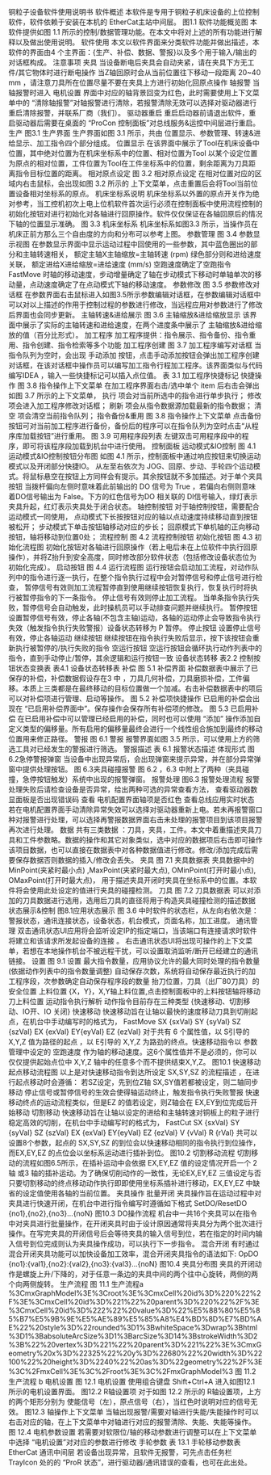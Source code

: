 铜粒子设备软件使用说明书
软件概述
本软件是专用于铜粒子机床设备的上位控制软件，软件依赖于安装在本机的 EtherCat主站中间层。
图1.1 软件功能概览图
本软件提供如图 1.1 所示的控制/数据管理功能。在本文中将对上述的所有功能进行解释以及做出使用说明。
软件使用
本文以软件界面来分类软件功能并做出描述，本软件的界面由4 个主界面：{生产、补偿、数据、警报}以及多个用于输入/输出的对话框构成。
注意事项
夹具
当设备断电后夹具会自动夹紧，请在夹具下方无工件/其它物体时进行断电操作
当Z轴回原时会从当前位置往下移动一段距离 20~40 mm ，请注意刀具所在位置尽量不要在夹具上方进行初始化回原点操作
轴报警
当轴报警时进入 电机设置 界面中对应的轴背景回变为红色，此时需要使用上下文菜单中的 “清除轴报警”对轴报警进行清除，若报警清除无效可以选择对驱动器进行重启清除报警，并联系厂商（我们）。
驱动器重启
重启启动器前请退出软件，重启驱动器后需要在桌面的 “ProCon 控制面板”对总线服务&运控中间层进行重启。
生产
图3.1 生产界面
生产界面如图 3.1 所示，共由 位置显示、参数管理、转速&进给显示、加工指令四个部分组成。
位置显示
在该界面中展示了Tool在机床设备中位置，其中绝对位置为在机床坐标系中的位置、相对位置为Tool 以某个设定位置为原点的相对位置，工件位置为Tool在工件坐标系中的位置，剩余距离为刀具距离指令目标位置的距离。
相对原点设定
图 3.2 相对原点设定
在相对位置对应的区域内右击鼠标，会出现如图 3.2 所示的 上下文菜单，点击重置后会将Tool当前位置设备相对坐标系的原点。
机床坐标系说明
机床坐标系以外置的原点开关作为绝对参考，当工控机初次上电上位机软件首次运行必须在控制面板中使用流程控制的初始化按钮对进行初始化对各轴进行回原操作。软件仅仅保证在各轴回原后的情况下轴的位置显示准确。
图 3.3 机床坐标系
机床坐标系如图3.3 所示，当操作员在机床正前方那么三个自由度的方向和分布可以参考上图。
参数管理
图 3.4 参数显示视图
在参数显示界面中显示运动过程中回使用的一些参数，其中蓝色圈出的部分和主轴转速相关，
额定主轴X主轴缩放=主轴转速 (rpm)
绿色部分则和进给速度关联，
额定进给X进给缩放=进给速度 (mm/s)
空跑速度确定了空跑指令 FastMove 时轴的移动速度，步动增量确定了轴在步动模式下移动时单轴单次的移动量，点动速度确定了在点动模式下轴的移动速度。
参数修改
图 3.5 参数修改对话框
在参数界面右击鼠标进入如图3.5所示参数编辑对话框，在参数编辑对话框中可以对以上描述的作用于控制过程的参数进行修改，当远程应用对参数进行了修改后界面也会同步更新。
主轴转速&进给展示
图 3.6 主轴缩放&进给缩放显示
该界面中展示了实际的主轴转速和进给速度，在两个进度条中展示了 主轴缩放&进给缩放的值（百分比形式）。
加工程序
加工程序提供：指令展示、指令备份、指令重用、指令创建、指令检索等多个功能
加工程序创建
图 3.7 加工程序编写对话框
当指令队列为空时，会出现 手动添加 按钮，点击手动添加按钮会弹出加工程序创建对话框，在该对话框中操作员可以编写加工指令行程加工程序。该界面类似与代码编写IDEA ，输入一些快捷标记可以插入点位值。
表 3.1 加工程序快捷标记
快捷操作
图 3.8 指令操作上下文菜单
在加工程序界面右击/选中单个 item 后右击会弹出如图 3.7 所示的上下文菜单，
执行 项会对当前所选中的指令进行单步执行；
修改 项会进入加工程序修改对话框；
刷新 项会从指令数据源加载最新的指令数据；
清空 项会清空当前指令队列；
指令备份&重用
图 3.8 指令操作上下文菜单
点击备份按钮可对当前加工程序进行备份，备份后的程序可以在指令队列为空时点击“从程序库加载按钮”进行重用。
图 3.9 可用程序段列表
左键双击可用程序段中的程序，即可将该程序段加载到机台中进行使用。
控制面板
运动模式&IO控制
图 4.1 运动模式&IO控制按钮分布图
如图 4.1 所示，控制面板中通过响应按钮来切换运动模式以及开闭部分快捷IO。
从左至右依次为 JOG、回原、步动、手轮四个运动模式。将鼠标悬空在按钮上方同样会有提示。其余按钮就不多加描述。对于单个夹具按钮   当拨杆偏向左侧时意味着此前输出的 DO 信号为 True ，若偏向右侧则意味着DO信号输出为 False。下方的红色信号为DO 相关联的 DI信号输入，绿灯表示夹具升起，红灯表示夹具处于闭合状态。
轴控制按钮
对于轴控制按钮，需要配合运动模式一同使用，
点动模式下长按按钮对应的轴以点动速度持续移动直到按钮被松开；
步动模式下单击按钮轴移动对应的步长；
回原模式下单机轴的正向移动按钮，轴将移动到位置0处；
流程控制
图 4.2 流程控制按钮
初始化按钮
图 4.3 初始化流程图
初始化按钮对各轴进行回原操作（若上电后未在上位软件中执行回原操作），并将Z抬升到安全高度，同时修改部分软件状态（包括修改设备状态位为初始化完成）。
启动按钮
图 4.4 运行流程图
运行按钮会启动加工流程，对动作队列中的指令进行逐一执行，在整个指令执行过程中会对暂停信号和停止信号进行检查，
暂停信号有效则加工流程暂停直到使用继续按钮恢复执行，恢复执行时将执行被暂停指令的下一条指令。
停止信号有效则停止加工流程。
当单条指令执行失败，暂停信号会自动触发，此时操机员可以手动排查问题并继续执行。
暂停按钮
设置暂停信号有效，停止各轴(不包含主轴)运动，各轴的运动停止会导致指令执行失效（触发指令执行失败警报）设备状态转移为 P 暂停。
停止按钮
设置停止信号有效，停止各轴运动
继续按钮
继续按钮在指令执行失败后显示，按下该按钮会重新执行被暂停的/执行失败的指令
空运行按钮
空运行按钮会循环执行动作列表中的指令，直到手动停止/暂停，其余逻辑和运行按钮一致
设备状态转移
表2.2 控制按钮状态变换表
表4.1 设备状态转移表
补偿
图 5.1 补偿界面
补偿数据表中展示了已保存的补偿，补偿数据假设存在3 中 ，刀具几何补偿，刀具磨损补偿，工件偏移。本质上三类都是在最终移动的目标位置做一个加减。右击补偿数据表中的项后可以对补偿项进行管理、启动等操作。
图 5.2 补偿项快捷操作
已启用的补偿会出现在 “已启用补偿界面中”。保存操作会保存所有补偿项的修改。
图 5.3 已启用补偿
在已启用补偿中可以管理已经启用的补偿，同时也可以使用 “添加” 操作添加自定义类型的偏移量。所有启用的偏移量最终会进行一个线性组合施加到最终的移动位置用来修正路径。
警报
图 6.1 警报
报警界面如图 3.5 所示，可以使用上方的筛选工具对已经发生的警报进行筛选。
警报描述
表 6.1 报警状态描述
体现形式
图6.2急停警报弹窗
当设备中出现异常后，会出现弹窗来提示异常，并在部分异常弹窗中提供处理按钮。
图 6.3夹具碰撞报警
图 6.2 ，6.3 中附上了两种（夹具碰撞，急停按钮触发）系统中出现的报警弹窗。
报警处理
图6.3 报警处理流程
报警处理失败后请检查设备是否异常，给出两种可选的异常查看方法，
查看驱动器数显面板是否出现错误码
查看 电机配置界面轴项是否红色
查看总线应用实时状态
若在电机配置界面手动清除异常失效可以选择对驱动器重新上电。若未再报警窗口种对报警进行处理，可以选择再警报数据界面右击未处理的报警项目到该项目报警再次进行处理。
数据
共有三类数据 ：刀具，夹具，工件。本文中着重描述夹具刀具和工件参数略。数据的操作和其它对象类似，选中对应的数据项后右击即可操作该项目数据，也可以直接在数据表中对各种数据值进行修改。修改/添加完成后需要保存数据否则数据的插入/修改会丢失。
夹具
图 7.1 夹具数据表
夹具数据中的 MinPoint(夹紧时最小点)  ,MaxPoint(夹紧时最大点), OMinPoint(打开时最小点), OMaxPoint(打开时最大点)， 用于描述夹具开闭时夹具在坐标系中的位置。本软件将会使用此处设定的值进行夹具的碰撞检测。
刀具
图 7.2 刀具数据表
可以对添加的刀具数据进行选用，选用后刀具的直径将用于构造夹具碰撞检测的描述数据
状态展示&控制
图8.1应用状态展示
图 3.6 中时软件的状态栏，从左向右依次是：警报状态，通讯连接状态，设备状态，机台模式，页面名称，加工进度。
通讯管理
双击通讯状态UI应用将会监听设定IP的指定端口，当该端口有连接请求时软件将建立和该请求所发起设备的连接 。
右击通讯状态UI将出现可操作的上下文菜单，若想在本地操作机台不被远程干扰，可以设置取消监听/断开已经建立的通讯链接。
设置
图 9.1 设置
最大指令数量，应用协议允许的最大同时处理的指令数量(依据动作列表中的指令数量调整)
自动保存次数，系统将自动保存最近执行的加工程序段，次参数确定自动保存程序段的数量
抬刀位置，刀具（出厂80刀具）的安全位置
上料位置 {X，Y}，X,Y轴上料位置,点击控制面板中的上料按钮轴将移动刀上料位置
运动指令执行解析
动作指令目前存在三种类型 {快速移动、切割移动、IO开、IO 关闭}
快速移动
快速移动旨在让轴以最快的速度移动刀具到切削起点，在机台中手动编写时的格式为，
FastMove SX {sxVal} SY {syVal} SZ {szVal} EX {exVal} EY{eyVal} EZ {ezVal}
对于共有 6 个属性值，以 S引导的X,Y,Z 值为路径的起点 ，以 E引导的 X,Y,Z 为路劲的终点。快速移动指令以 参数管理中设定的 空跑速度 作为轴的移动速度。这6个属性值并不是必须的，你可以仅仅提供起始点位中 X,Y,Z 轴中的任意多个而不提供结束X,Y,Z。
图10.1 快速移动起点移动流程图
以上是对快速移动指令到达所设定 SX,SY,SZ 的流程描述 ，在进行起点移动时会遵循：
若SZ设定，先到位Z轴
SX,SY值若都被设定，则二轴同步移动
停止信号或暂停信号的生效会使得轴运动终止，触发指令执行失败警报
快速移动终点的运动流程类似，但是EZ 的值若设定，则Z轴会在 EX,EY到位完成后开始移动
切割移动
快速移动旨在让轴以设定的进给和主轴转速对铜板上的粒子进行稳定高效的切削，在机台中手动编写时的格式为，
FastCut SX {sxVal} SY {syVal} SZ {szVal} EX {exVal} EY{eyVal} EZ {ezVal} V {vVal} R {rVal}
共可以设置8个参数，起点的 SX,SY,SZ 的到位会以快速移动相同的指令执行到位操作，而EX,EY,EZ 的点位会以坐标系运动进行插补到位。
图10.2 切割移动流程
切割移动的流程如图6.5所示，在插补运动中会依据 EX,EY,EZ 值的设定情况开启一个 2 轴 或3 轴的插补运动。为了确保切削动作的一致性，无论EX,EY,EZ 三值设定与否只要切割移动的终点移动动作执行即即使用坐标系插补进行移动，EX,EY,EZ 中缺省的设定值使用各轴的当前位置。
夹具操作
批量开闭
夹具操作旨在运动过程中对夹具进行快速开闭，在机台中进行指令编写时遵循如下格式
SetDO/ResetDO {no1},{no2},{no3}...{noN}
图10.3 DO操作流程
机台中一共16个夹具可以在指令中对夹具进行批量操作，在开闭夹具时由于设计原因通常将夹具分为两个批次进行操作。在写完夹具的开闭信号后会等待夹具的输入信号到位，若在指定的时间内输入信号到位完成则认为夹具操作成功，可以执行下一步指令。
混合开闭
有时通过混合开闭夹具功能可以加快设备加工效率，混合开闭夹具指令的语法如下:
OpDO {no1}:{val1},{no2}:{val2},{no3}:{val3}...{noN}
图10.4 夹具分布图
夹具的开闭动作是螺旋上升/下降的，对于任意一条边的夹具中间的两个往中心旋转，两侧的两个向两侧旋转。
生产流程
图 11.1 生产流程a
%3CmxGraphModel%3E%3Croot%3E%3CmxCell%20id%3D%220%22%2F%3E%3CmxCell%20id%3D%221%22%20parent%3D%220%22%2F%3E%3CmxCell%20id%3D%222%22%20value%3D%22%E5%88%80%E5%85%B7%E5%9B%9E%E5%AE%89%E5%85%A8%E4%BD%8D%E7%BD%AE%22%20style%3D%22rounded%3D1%3BwhiteSpace%3Dwrap%3Bhtml%3D1%3BabsoluteArcSize%3D1%3BarcSize%3D14%3BstrokeWidth%3D2%3B%22%20vertex%3D%221%22%20parent%3D%221%22%3E%3CmxGeometry%20x%3D%22325%22%20y%3D%22680%22%20width%3D%22100%22%20height%3D%2240%22%20as%3D%22geometry%22%2F%3E%3C%2FmxCell%3E%3C%2Froot%3E%3C%2FmxGraphModel%3
图 11.2 生产流程 b
电机设置
图 12.1 电机设置
使用组合键盘 Shift+Ctrl+A 进入如图12.1 所示的电机设置界面。
图12.2 R轴设置项
对于如图 12.2 所示的 R轴设置项，上方的两个矩形分别为 使能信号（左），原点信号（右），当红色时说明对应的信号无效。
图12.3 轴操作上下文菜单
当轴出现报警/需要对轴进行失能/失能操作时可以右击对应的轴，在上下文菜单中对轴进行对应的报警清除、失能、失能等操作。
图 12.4 电机参数设置
若需要对软限位/轴的移动参数进行调整可以在上下文菜单中选择 “电机设置”对对应的参数进行修改
手轮参数
表 13.1 手轮移动参数表
EtherCat 通讯中间层
若设备出现异常，且软件无报警，可先点击任务栏 TrayIcon 处的的 “ProR 状态”，进行驱动器/通讯错误的查看，也可在此出处。